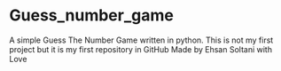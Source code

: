 # Guess_number_game
A simple Guess The Number Game written in python.
This is not my first project but it is my first repository in GitHub
Made by Ehsan Soltani with Love
